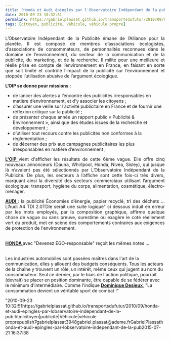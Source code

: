```yaml
---
title: "Honda et Audi épinglés par l'Observatoire Indépendant de la pub"
date: 2010-09-23 10:32:51
permalink: https://gabrielplassat.github.io/transportsdufutur/2010/09/honda-et-audi-epingles-par-lobservatoire-independant-de-la-pub.html
tags: [citoyen, publicité, Véhicule, véhicule propre]
---
```


<p style="text-align: justify">L’Observatoire Indépendant de la Publicité émane de l’Alliance pour la planète. Il est composé de membres d’associations écologistes, d’associations de consommateurs, de personnalités reconnues dans le domaine de l’environnement, du secteur de la communication et de la publicité, du marketing, et de la recherche. Il milite pour une meilleure et réelle prise en compte de l’environnement en France, en faisant en sorte que soit limité et contrôlé l’impact de la publicité sur l’environnement et stoppée l’utilisation abusive de l’argument écologique.</p> <p><strong>L’OIP se donne pour missions :</strong></p> <ul> <li>de lancer des alertes à l’encontre des publicités irresponsables en matière d’environnement, et d’y associer les citoyens ;</li> <li>d’assurer une veille sur l’activité publicitaire en France et de fournir une réflexion critique sur la publicité ;</li> <li>de présenter chaque année un rapport public « Publicité & Environnement », ainsi que des études issues de la recherche et développement ;</li> <li>d’utiliser tout recours contre les publicités non conformes à la réglementation ;</li> <li>de décerner des prix aux campagnes publicitaires les plus irresponsables en matière d’environnement ;</li> </ul> <p style="text-align: justify"><strong><a href="http://observatoiredelapublicite.fr/" target="_blank">L'OIP </a></strong>vient d'afficher les résultats de cette 6ème vague. Elle offre cinq nouveaux annonceurs (Dauna, Whirlpool, Honda, Nivea, Sisley), qui jusque là n’avaient pas été sélectionnés par L’Observatoire Indépendant de la Publicité. De plus, les secteurs à l’affiche sont cette fois-ci très divers, marquant ainsi la diversité des secteurs commerciaux utilisant l’argument écologique: transport, hygiène du corps, alimentation, cosmétique, électro-ménager.</p> <p style="text-align: justify"><strong><a href="http://observatoiredelapublicite.fr/2010/09/20/375/" target="_blank">AUDI </a></strong>: la publicité Économies d’énergie, papier recyclé, tri des déchets … L’Audi A4 TDI 2.0TDIe serait une suite logique" ci dessous induit en erreur par les mots employés, par la composition graphique, affirme quelque chose de vague ou sans preuve, surestime ou exagère le coté réellement vert du produit, met en scène des comportements contraires aux exigences de protection de l'environnement. </p>  <!--more-->   <p style=""text-align: justify""><a href="https://gabrielplassat.github.io/transportsdufutur/wp-content/uploads/sites/6/old/6a0120a66d2ad4970b0134879a2813970c-pi.jpg""><img alt=""Audi"" class=""asset  asset-image at-xid-6a0120a66d2ad4970b0134879a2813970c"" src=""/wp-content/uploads/sites/6/old/6a0120a66d2ad4970b0134879a2813970c-320wi.jpg"" style=""margin-left: automargin-right: auto"" title=""Audi"" /></a> <br /><strong><a href=""http://observatoiredelapublicite.fr/2010/09/20/honda-ego-responsable/"" target=""_blank"">HONDA </a></strong>avec "Devenez EGO-responsable" reçoit les mêmes notes ...</p> <p style=""text-align: justify""><a href="https://gabrielplassat.github.io/transportsdufutur/wp-content/uploads/sites/6/old/6a0120a66d2ad4970b0133f479f9b5970b-pi.jpg""><img alt=""Honda"" class=""asset  asset-image at-xid-6a0120a66d2ad4970b0133f479f9b5970b"" src=""/wp-content/uploads/sites/6/old/6a0120a66d2ad4970b0133f479f9b5970b-320wi.jpg"" style=""margin-left: automargin-right: auto"" title=""Honda"" /></a> <br />Les industries automobiles sont passées maîtres dans l'art de la communication, elles y allouent des budgets conséquents. Tous les acteurs de la chaîne y trouvent un rôle, un intérêt, même ceux qui jugent au nom du consommateur. Seul ce dernier, par le biais de l'action politique, pourrait (devrait) se placer en position dominante, être capable de se fédérer avec le minimum d'intermédiaire. Comme l'indique <strong><a href=""http://www.argonautes.fr/sections.php?op=viewarticle&artid=707"" target=""_blank"">Dominique Desjeux</a></strong>, "La consommation devient un véritable sport de combat !"</p>"2010-09-23 10:32:51https://gabrielplassat.github.io/transportsdufutur/2010/09/honda-et-audi-epingles-par-lobservatoire-independant-de-la-pub.htmlcitoyen|publicité|Véhicule|véhicule proprepublish7gabrielplassat3948gabriel.plassat@ademe.frGabrielPlassathonda-et-audi-epingles-par-lobservatoire-independant-de-la-pub2015-07-21 16:37:38
